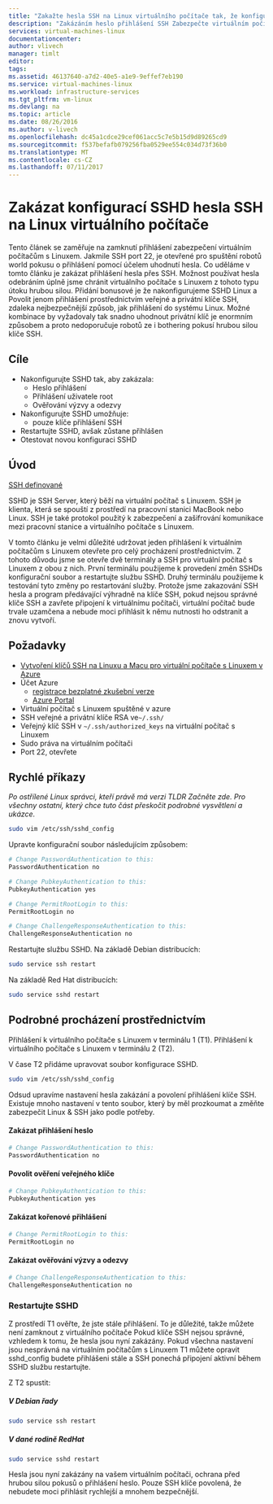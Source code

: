 ```yaml
---
title: "Zakažte hesla SSH na Linux virtuálního počítače tak, že konfigurace SSHD | Microsoft Docs"
description: "Zakázáním heslo přihlášení SSH Zabezpečte virtuálním počítačům s Linuxem v Azure."
services: virtual-machines-linux
documentationcenter: 
author: vlivech
manager: timlt
editor: 
tags: 
ms.assetid: 46137640-a7d2-40e5-a1e9-9effef7eb190
ms.service: virtual-machines-linux
ms.workload: infrastructure-services
ms.tgt_pltfrm: vm-linux
ms.devlang: na
ms.topic: article
ms.date: 08/26/2016
ms.author: v-livech
ms.openlocfilehash: dc45a1cdce29cef061acc5c7e5b15d9d89265cd9
ms.sourcegitcommit: f537befafb079256fba0529ee554c034d73f36b0
ms.translationtype: MT
ms.contentlocale: cs-CZ
ms.lasthandoff: 07/11/2017
---
```

# <a name="disable-ssh-passwords-on-your-linux-vm-by-configuring-sshd"></a>Zakázat konfigurací SSHD hesla SSH na Linux virtuálního počítače
Tento článek se zaměřuje na zamknutí přihlášení zabezpečení virtuálním počítačům s Linuxem.  Jakmile SSH port 22, je otevřené pro spuštění robotů world pokusu o přihlášení pomocí účelem uhodnutí hesla.  Co uděláme v tomto článku je zakázat přihlášení hesla přes SSH.  Možnost používat hesla odebráním úplně jsme chránit virtuálního počítače s Linuxem z tohoto typu útoku hrubou silou.  Přidání bonusové je že nakonfigurujeme SSHD Linux a Povolit jenom přihlášení prostřednictvím veřejné a privátní klíče SSH, zdaleka nejbezpečnější způsob, jak přihlášení do systému Linux.  Možné kombinace by vyžadovaly tak snadno uhodnout privátní klíč je enormním způsobem a proto nedoporučuje robotů ze i bothering pokusí hrubou silou klíče SSH.

## <a name="goals"></a>Cíle
* Nakonfigurujte SSHD tak, aby zakázala:
  * Heslo přihlášení
  * Přihlášení uživatele root
  * Ověřování výzvy a odezvy
* Nakonfigurujte SSHD umožňuje:
  * pouze klíče přihlášení SSH
* Restartujte SSHD, avšak zůstane přihlášen
* Otestovat novou konfiguraci SSHD

## <a name="introduction"></a>Úvod
[SSH definované](https://en.wikipedia.org/wiki/Secure_Shell)

SSHD je SSH Server, který běží na virtuální počítač s Linuxem.  SSH je klienta, která se spouští z prostředí na pracovní stanici MacBook nebo Linux.  SSH je také protokol použitý k zabezpečení a zašifrování komunikace mezi pracovní stanice a virtuálního počítače s Linuxem.

V tomto článku je velmi důležité udržovat jeden přihlášení k virtuálním počítačům s Linuxem otevřete pro celý procházení prostřednictvím.  Z tohoto důvodu jsme se otevře dvě terminály a SSH pro virtuální počítač s Linuxem z obou z nich.  První terminálu použijeme k provedení změn SSHDs konfigurační soubor a restartujte službu SSHD.  Druhý terminálu použijeme k testování tyto změny po restartování služby.  Protože jsme zakazování SSH hesla a program předávající výhradně na klíče SSH, pokud nejsou správné klíče SSH a zavřete připojení k virtuálnímu počítači, virtuální počítač bude trvale uzamčena a nebude moci přihlásit k němu nutnosti ho odstranit a znovu vytvoří.

## <a name="prerequisites"></a>Požadavky
* [Vytvoření klíčů SSH na Linuxu a Macu pro virtuální počítače s Linuxem v Azure](mac-create-ssh-keys.md?toc=%2fazure%2fvirtual-machines%2flinux%2ftoc.json)
* Účet Azure
  * [registrace bezplatné zkušební verze](https://azure.microsoft.com/pricing/free-trial/)
  * [Azure Portal](http://portal.azure.com)
* Virtuální počítač s Linuxem spuštěné v azure
* SSH veřejné a privátní klíče RSA ve`~/.ssh/`
* Veřejný klíč SSH v `~/.ssh/authorized_keys` na virtuální počítač s Linuxem
* Sudo práva na virtuálním počítači
* Port 22, otevřete

## <a name="quick-commands"></a>Rychlé příkazy
*Po ostřílené Linux správci, kteří právě má verzi TLDR Začněte zde.  Pro všechny ostatní, který chce tuto část přeskočit podrobné vysvětlení a ukázce.*

```bash
sudo vim /etc/ssh/sshd_config
```

Upravte konfigurační soubor následujícím způsobem:

```sh
# Change PasswordAuthentication to this:
PasswordAuthentication no

# Change PubkeyAuthentication to this:
PubkeyAuthentication yes

# Change PermitRootLogin to this:
PermitRootLogin no

# Change ChallengeResponseAuthentication to this:
ChallengeResponseAuthentication no
```

Restartujte službu SSHD. Na základě Debian distribucích:

```bash
sudo service ssh restart
```

Na základě Red Hat distribucích:

```bash
sudo service sshd restart
```

## <a name="detailed-walk-through"></a>Podrobné procházení prostřednictvím
Přihlášení k virtuálního počítače s Linuxem v terminálu 1 (T1).  Přihlášení k virtuálního počítače s Linuxem v terminálu 2 (T2).

V čase T2 přidáme upravovat soubor konfigurace SSHD.  

```bash
sudo vim /etc/ssh/sshd_config
```

Odsud upravíme nastavení hesla zakázání a povolení přihlášení klíče SSH.  Existuje mnoho nastavení v tento soubor, který by měl prozkoumat a změňte zabezpečit Linux & SSH jako podle potřeby.

#### <a name="disable-password-logins"></a>Zakázat přihlášení heslo

```sh
# Change PasswordAuthentication to this:
PasswordAuthentication no
```

#### <a name="enable-public-key-authentication"></a>Povolit ověření veřejného klíče

```sh
# Change PubkeyAuthentication to this:
PubkeyAuthentication yes
```

#### <a name="disable-root-login"></a>Zakázat kořenové přihlášení

```sh
# Change PermitRootLogin to this:
PermitRootLogin no
```

#### <a name="disable-challenge-response-authentication"></a>Zakázat ověřování výzvy a odezvy
```sh
# Change ChallengeResponseAuthentication to this:
ChallengeResponseAuthentication no
```

### <a name="restart-sshd"></a>Restartujte SSHD
Z prostředí T1 ověřte, že jste stále přihlášení.  To je důležité, takže můžete není zamknout z virtuálního počítače Pokud klíče SSH nejsou správné, vzhledem k tomu, že hesla jsou nyní zakázány.  Pokud všechna nastavení jsou nesprávná na virtuálním počítačům s Linuxem T1 můžete opravit sshd_config budete přihlášeni stále a SSH ponechá připojení aktivní během SSHD službu restartujte.

Z T2 spustit:

##### <a name="on-the-debian-family"></a>V Debian řady
```bash
sudo service ssh restart
```

##### <a name="on-the-redhat-family"></a>V dané rodině RedHat
```bash
sudo service sshd restart
```

Hesla jsou nyní zakázány na vašem virtuálním počítači, ochrana před hrubou silou pokusů o přihlášení heslo.  Pouze SSH klíče povolená, že nebudete moci přihlásit rychlejší a mnohem bezpečnější.

